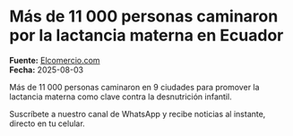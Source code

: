# Más de 11 000 personas caminaron por la lactancia materna en Ecuador

**Fuente:** [Elcomercio.com](https://www.elcomercio.com/empresariales/11000-personas-caminaron-lactancia-materna-ecuador/)  
**Fecha:** 2025-08-03

Más de 11 000 personas caminaron en 9 ciudades para promover la lactancia materna como clave contra la desnutrición infantil.

Suscríbete a nuestro canal de WhatsApp y recibe noticias al instante, directo en tu
 celular.
